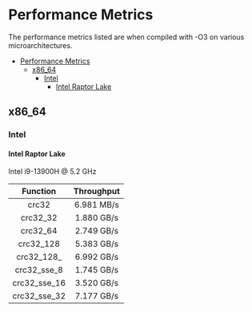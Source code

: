 # Performance Metrics

The performance metrics listed are when compiled with -O3 on various microarchitectures.

- [Performance Metrics](#performance-metrics)
  - [x86\_64](#x86_64)
    - [Intel](#intel)
      - [Intel Raptor Lake](#intel-raptor-lake)

## x86_64

### Intel

#### Intel Raptor Lake

Intel i9-13900H @ 5.2 GHz

| **Function**  | **Throughput**  |
|:------------: |:--------------: |
|  crc32        | 6.981 MB/s      |
|  crc32_32     | 1.880 GB/s      |
|  crc32_64     | 2.749 GB/s      |
|  crc32_128    | 5.383 GB/s      |
|  crc32_128_   | 6.992 GB/s      |
|  crc32_sse_8  | 1.745 GB/s      |
|  crc32_sse_16 | 3.520 GB/s      |
|  crc32_sse_32 | 7.177 GB/s      |
